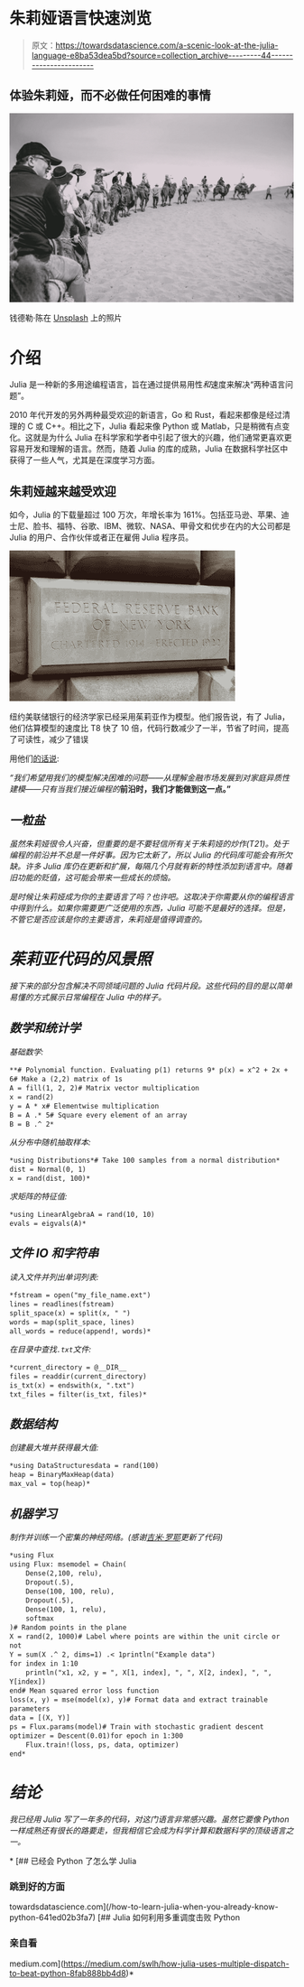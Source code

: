 # 朱莉娅语言快速浏览

> 原文：<https://towardsdatascience.com/a-scenic-look-at-the-julia-language-e8ba53dea5bd?source=collection_archive---------44----------------------->

## 体验朱莉娅，而不必做任何困难的事情

![](img/aff6a30b56ac61298072fbd9f1a7cc0c.png)

钱德勒·陈在 [Unsplash](https://unsplash.com?utm_source=medium&utm_medium=referral) 上的照片

# 介绍

Julia 是一种新的多用途编程语言，旨在通过提供易用性*和*速度来解决“两种语言问题”。

2010 年代开发的另外两种最受欢迎的新语言，Go 和 Rust，看起来都像是经过清理的 C 或 C++。相比之下，Julia 看起来像 Python 或 Matlab，只是稍微有点变化。这就是为什么 Julia 在科学家和学者中引起了很大的兴趣，他们通常更喜欢更容易开发和理解的语言。然而，随着 Julia 的库的成熟，Julia 在数据科学社区中获得了一些人气，尤其是在深度学习方面。

## 朱莉娅越来越受欢迎

如今，Julia 的下载量超过 100 万次，年增长率为 161%。包括亚马逊、苹果、迪士尼、脸书、福特、谷歌、IBM、微软、NASA、甲骨文和优步在内的大公司都是 Julia 的用户、合作伙伴或者正在雇佣 Julia 程序员。

![](img/e2f09b28a4dfa1e5a133ff884f821184.png)

纽约美联储银行的经济学家已经采用茱莉亚作为模型。他们报告说，有了 Julia，他们估算模型的速度比 T8 快了 10 倍，代码行数减少了一半，节省了时间，提高了可读性，减少了错误

用他们[的话说](https://juliacomputing.com/case-studies/ny-fed.html):

*“我们希望用我们的模型解决困难的问题——从理解金融市场发展到对家庭异质性建模——只有当我们接近编程的***前沿时，我们才能做到这一点。”**

## *一粒盐*

*虽然朱莉娅很令人兴奋，但重要的是不要轻信所有关于朱莉娅的炒作(T21)。处于编程的前沿并不总是一件好事。因为它太新了，所以 Julia 的代码库可能会有所欠缺。许多 Julia 库仍在更新和扩展，每隔几个月就有新的特性添加到语言中。随着旧功能的贬值，这可能会带来一些成长的烦恼。*

*是时候让朱莉娅成为你的主要语言了吗？也许吧。这取决于你需要从你的编程语言中得到什么。如果你需要更广泛使用的东西，Julia 可能不是最好的选择。但是，不管它是否应该是你的主要语言，朱莉娅是值得调查的。*

# *茱莉亚代码的风景照*

*接下来的部分包含解决不同领域问题的 Julia 代码片段。这些代码的目的是以简单易懂的方式展示日常编程在 Julia 中的样子。*

## *数学和统计学*

*基础数学:*

```
**# Polynomial function. Evaluating p(1) returns 9* p(x) = x^2 + 2x + 6# Make a (2,2) matrix of 1s
A = fill(1, 2, 2)# Matrix vector multiplication
x = rand(2)
y = A * x# Elementwise multiplication
B = A .* 5# Square every element of an array
B = B .^ 2*
```

*从分布中随机抽取样本:*

```
*using Distributions*# Take 100 samples from a normal distribution* dist = Normal(0, 1)
x = rand(dist, 100)* 
```

*求矩阵的特征值:*

```
*using LinearAlgebraA = rand(10, 10)
evals = eigvals(A)*
```

## *文件 IO 和字符串*

*读入文件并列出单词列表:*

```
*fstream = open("my_file_name.ext")
lines = readlines(fstream)
split_space(x) = split(x, " ")
words = map(split_space, lines)
all_words = reduce(append!, words)*
```

*在目录中查找`.txt`文件:*

```
*current_directory = @__DIR__
files = readdir(current_directory)
is_txt(x) = endswith(x, ".txt")
txt_files = filter(is_txt, files)*
```

## ***数据结构***

*创建最大堆并获得最大值:*

```
*using DataStructuresdata = rand(100)
heap = BinaryMaxHeap(data)
max_val = top(heap)*
```

## *机器学习*

*制作并训练一个密集的神经网络。(感谢[吉米·罗耶](https://medium.com/u/5b5fd49ae01e?source=post_page-----e8ba53dea5bd--------------------------------)更新了代码)*

```
*using Flux
using Flux: msemodel = Chain(
    Dense(2,100, relu),
    Dropout(.5),
    Dense(100, 100, relu),
    Dropout(.5),
    Dense(100, 1, relu),
    softmax
)# Random points in the plane
X = rand(2, 1000)# Label where points are within the unit circle or not
Y = sum(X .^ 2, dims=1) .< 1println("Example data")
for index in 1:10
    println("x1, x2, y = ", X[1, index], ", ", X[2, index], ", ", Y[index])
end# Mean squared error loss function
loss(x, y) = mse(model(x), y)# Format data and extract trainable parameters
data = [(X, Y)]
ps = Flux.params(model)# Train with stochastic gradient descent
optimizer = Descent(0.01)for epoch in 1:300
    Flux.train!(loss, ps, data, optimizer)
end*
```

# *结论*

*我已经用 Julia 写了一年多的代码，对这门语言非常感兴趣。虽然它要像 Python 一样成熟还有很长的路要走，但我相信它会成为科学计算和数据科学的顶级语言之一。*

*[](/how-to-learn-julia-when-you-already-know-python-641ed02b3fa7) [## 已经会 Python 了怎么学 Julia

### 跳到好的方面

towardsdatascience.com](/how-to-learn-julia-when-you-already-know-python-641ed02b3fa7) [](https://medium.com/swlh/how-julia-uses-multiple-dispatch-to-beat-python-8fab888bb4d8) [## Julia 如何利用多重调度击败 Python

### 亲自看

medium.com](https://medium.com/swlh/how-julia-uses-multiple-dispatch-to-beat-python-8fab888bb4d8)*